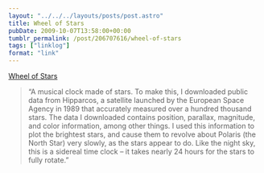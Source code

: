 ```yaml
---
layout: "../../../layouts/posts/post.astro"
title: Wheel of Stars
pubDate: 2009-10-07T13:58:00+00:00
tumblr_permalink: /post/206707616/wheel-of-stars
tags: ["linklog"]
format: "link"
---
```


[Wheel of Stars][1]

> &ldquo;A musical clock made of stars. To make this, I downloaded public data from Hipparcos, a satellite launched by the European Space Agency in 1989 that accurately measured over a hundred thousand stars. The data I downloaded contains position, parallax, magnitude, and color information, among other things. I used this information to plot the brightest stars, and cause them to revolve about Polaris (the North Star) very slowly, as the stars appear to do. Like the night sky, this is a sidereal time clock &ndash; it takes nearly 24 hours for the stars to fully rotate.&rdquo;

[1]: http://wheelof.com/stars/
